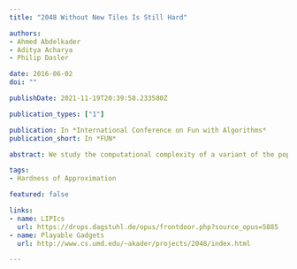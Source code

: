 ```yaml
---
title: "2048 Without New Tiles Is Still Hard"

authors:
- Ahmed Abdelkader
- Aditya Acharya
- Philip Dasler

date: 2016-06-02
doi: ""

publishDate: 2021-11-19T20:39:58.233580Z

publication_types: ["1"]

publication: In *International Conference on Fun with Algorithms*
publication_short: In *FUN*

abstract: We study the computational complexity of a variant of the popular 2048 game in which no new tiles are generated after each move. As usual, instances are defined on rectangular boards of arbitrary size. We consider the natural decision problems of achieving a given constant tile value, score or number of moves. We also consider approximating the maximum achievable value for these three objectives. We prove all these problems are NP-hard by a reduction from 3SAT. Furthermore, we consider potential extensions of these results to a similar variant of the Threes! game. To this end, we report on a peculiar motion pattern, that is not possible in 2048, which we found much harder to control by similar board designs.

tags:
- Hardness of Approximation

featured: false

links:
- name: LIPIcs
  url: https://drops.dagstuhl.de/opus/frontdoor.php?source_opus=5885
- name: Playable Gadgets
  url: http://www.cs.umd.edu/~akader/projects/2048/index.html

---
```

